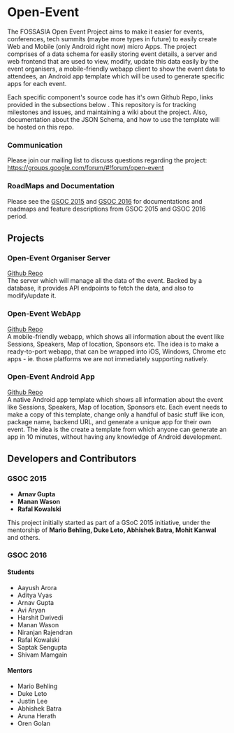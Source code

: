 # Open-Event
The FOSSASIA Open Event Project aims to make it easier for events, conferences, tech summits (maybe more types in future) to easily create Web and Mobile (only Android right now) micro Apps. The project comprises of a data schema for easily storing event details, a server and web frontend that are used to view, modify, update this data easily by the event organisers, a mobile-friendly webapp client to show the event data to attendees, an Android app template which will be used to generate specific apps for each event.   

Each specific component's source code has it's own Github Repo, links provided in the subsections below . This repository is for tracking milestones and issues, and maintaining a wiki about the project. Also, documentation about the JSON Schema, and how to use the template will be hosted on this repo.

### Communication
Please join our mailing list to discuss questions regarding the project: https://groups.google.com/forum/#!forum/open-event

### RoadMaps and Documentation

Please see the [GSOC 2015](docs/GSOC2015) and [GSOC 2016](docs/GSOC2016) for documentations and roadmaps and feature descriptions from GSOC 2015 and GSOC 2016 period. 

## Projects

### Open-Event Organiser Server
[Github Repo](https://github.com/fossasia/open-event-orga-server)   
The server which will manage all the data of the event. Backed by a database, it provides API endpoints to fetch the data, and also to modify/update it.    

### Open-Event WebApp
[Github Repo](https://github.com/fossasia/open-event-webapp)   
A mobile-friendly webapp, which shows all information about the event like Sessions, Speakers, Map of location, Sponsors etc. The idea is to make a ready-to-port webapp, that can be wrapped into iOS, Windows, Chrome etc apps - ie. those platforms we are not immediately supporting natively.    

### Open-Event Android App
[Github Repo](https://github.com/fossasia/open-event-android)   
A native Android app template which shows all information about the event like Sessions, Speakers, Map of location, Sponsors etc. Each event needs to make a copy of this template, change only a handful of basic stuff like icon, package name, backend URL, and generate a unique app for their own event. The idea is the create a template from which anyone can generate an app in 10 minutes, without having any knowledge of Android development.    


## Developers and Contributors
### GSOC 2015
 * **Arnav Gupta**   
 * **Manan Wason**     
 * **Rafal Kowalski**   

This project initially started as part of a GSoC 2015 initiative, under the mentorship of **Mario Behling, Duke Leto, Abhishek Batra, Mohit Kanwal** and others.  

### GSOC 2016

#### Students
 - Aayush Arora
 - Aditya Vyas
 - Arnav Gupta
 - Avi Aryan
 - Harshit Dwivedi
 - Manan Wason
 - Niranjan Rajendran
 - Rafal Kowalski
 - Saptak Sengupta
 - Shivam Mamgain

#### Mentors
 - Mario Behling
 - Duke Leto
 - Justin Lee
 - Abhishek Batra
 - Aruna Herath
 - Oren Golan
